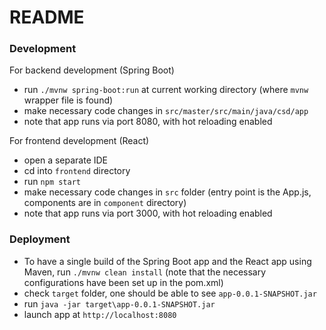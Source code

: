 # README

### Development

For backend development (Spring Boot)

- run `./mvnw spring-boot:run` at current working directory (where `mvnw` wrapper file is found)
- make necessary code changes in `src/master/src/main/java/csd/app`
- note that app runs via port 8080, with hot reloading enabled

For frontend development (React)

- open a separate IDE
- cd into `frontend` directory
- run `npm start`
- make necessary code changes in `src` folder (entry point is the App.js, components are in `component` directory)
- note that app runs via port 3000, with hot reloading enabled

### Deployment

- To have a single build of the Spring Boot app and the React app using Maven, run `./mvnw clean install` (note that the necessary configurations have been set up in the pom.xml)
- check `target` folder, one should be able to see `app-0.0.1-SNAPSHOT.jar`
- run `java -jar target\app-0.0.1-SNAPSHOT.jar`
- launch app at `http://localhost:8080`
